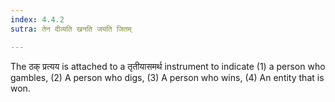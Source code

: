 ```yaml
---
index: 4.4.2
sutra: तेन दीव्यति खनति जयति जितम्

---
```

The ठक् प्रत्यय is attached to a तृतीयासमर्थ instrument to indicate  (1) a person who gambles, (2) A person who digs, (3) A person who wins, (4) An entity that is won.